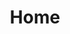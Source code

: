---
title: Home
home: true
heroText: Hi. I'm Ahmed
tagline: I'm a software engineer and architect from Egypt.
whatIDo: I am currently living in London, buildig awesome poducts at <a href="https://zavamed.com">Zava</a>.
actionText: Go To Github
actionLink: https://github.com/bencodezen/vuepress-blog-boilerplate

features:
- 
    title: Why VuePress is more exciting than wordpress
    details: By that time, I only used Uber for few times. Then we started talking about their referral system, which was 70 LE per referral at that time. which was enough to do a complete trip from New Cairo, or October to downtown at that time.



- 
    title: Why VuePress is more exciting than wordpress
    details: By that time, I only used Uber for few times. Then we started talking about their referral system, which was 70 LE per referral at that time. which was enough to do a complete trip from New Cairo, or October to downtown at that time.


- 
    title: Why VuePress is more exciting than wordpress
    details: By that time, I only used Uber for few times. Then we started talking about their referral system, which was 70 LE per referral at that time. which was enough to do a complete trip from New Cairo, or October to downtown at that time.


footer: php-architect.com 2019
---
